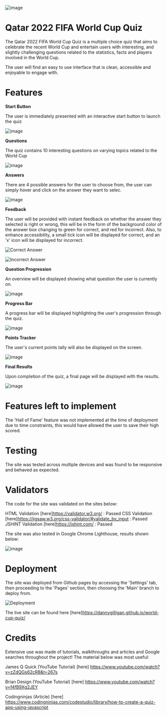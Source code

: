 ![image](https://user-images.githubusercontent.com/112653322/209328842-ef3620fe-9fe5-4646-8747-f377a8b6f6f6.png)




# Qatar 2022 FIFA World Cup Quiz

The Qatar 2022 FIFA World Cup Quiz is a multiple choice quiz that aims to celebrate the recent World Cup and entertain users with interesting, and slightly challenging questions related to the statistics, facts and players involved in the World Cup.

The user will find an easy to use interface that is clean, accessible and enjoyable to engage with.


# Features

**Start Button**

The user is immediately presented with an interactive start button to launch the quiz


![image](https://user-images.githubusercontent.com/112653322/209327636-a22bca6b-1693-470d-8b5e-820101e6773f.png)



**Questions**

The quiz contains 10 interesting questions on varying topics related to the World Cup

![image](https://user-images.githubusercontent.com/112653322/209327659-4f6eab0b-62da-4547-9b11-8f88acc8b0e1.png)



**Answers**

There are 4 possible answers for the user to choose from, the user can simply hover and click on the answer they want to selec.

![image](https://user-images.githubusercontent.com/112653322/209327726-8370e7b3-edb3-4538-afd7-273a0e22394a.png)



**Feedback**

The user will be provided with instant feedback on whether the answer they selected is right or wrong, this will be in the form of the background color of the answer box changing to green for correct, and red for incorrect. Also, to enhance accessibility, a small tick icon will be displayed for correct, and an 'x' icon will be displayed for incorrect.

![Correct Answer](https://user-images.githubusercontent.com/112653322/209326747-a5378544-e725-447c-b078-319d40490182.gif)


![Incorrect Answer](https://user-images.githubusercontent.com/112653322/209326756-b69e31cd-cff2-4439-8b9a-a800747f8917.gif)

**Question Progression**

An overview will be displayed showing what question the user is currently on.

![image](https://user-images.githubusercontent.com/112653322/209327855-1e2fa32b-c208-408c-aa47-63042ce2ad8d.png)



**Progress Bar**

A progress bar will be displayed highlighting the user's progression through the quiz.

![image](https://user-images.githubusercontent.com/112653322/209327883-888a1bdc-6c85-4cd5-9dc5-591fdcb4582b.png)


**Points Tracker**

The user's current points tally will also be displayed on the screen.

![image](https://user-images.githubusercontent.com/112653322/209327923-3d1390b4-2b83-4c5f-a8be-e875ad815247.png)




**Final Results**

Upon completion of the quiz, a final page will be displayed with the results.

![image](https://user-images.githubusercontent.com/112653322/209327999-65bf65d1-dcce-449c-955a-d727f12a63f4.png)


# Features left to implement

The 'Hall of Fame' feature was not implemented at the time of deployment due to time constraints, this would have allowed the user to save their high scored.



# Testing

The site was tested across multiple devices and was found to be responsive and behaved as expected.

# Validators

The code for the site was validated on the sites below:

HTML Validation [here]https://validator.w3.org/ : Passed
CSS Validation [here]https://jigsaw.w3.org/css-validator/#validate_by_input : Passed
JSHINT Validation [here]https://jshint.com/ : Passed

The site was also tested in Google Chrome Lighthouse, results shown below:

![image](https://user-images.githubusercontent.com/112653322/209329217-81a2ba9e-cc57-497b-80ab-fe5a712ac9c4.png)


# Deployment

The site was deployed from Github pages by accessing the 'Settings' tab, then proceeding to the 'Pages' section, then choosing the 'Main' branch to deploy from.

![Deployment](https://user-images.githubusercontent.com/112653322/209329990-131b6594-b761-4f81-9359-627945c09d6a.gif)



The live site can be found here [here]https://dannygilligan.github.io/world-cup-quiz/ 


# Credits

Extensive use was made of tutorials, walkthroughs and articles and Google searches throughout the project! The material below was most useful:

James Q Quick (YouTube Tutorial) [here] https://www.youtube.com/watch?v=zZdQGs62cR8&t=267s

Brian Design (YouTube Tutorial) [here] https://www.youtube.com/watch?v=f4fB9Xg2JEY

Codingninjas (Article) [here] https://www.codingninjas.com/codestudio/library/how-to-create-a-quiz-app-using-javascript











